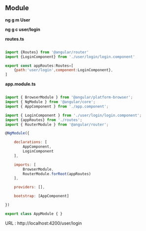 ## Module
  
**ng g m User**

**ng g c user/login**

**routes.ts**

```javascript

import {Routes} from '@angular/router'
import {LoginComponent} from './user/login/login.component'

export const appRoutes:Routes=[
    {path:'user/login',component:LoginComponent},
]

```

**app.module.ts**

```javascript

import { BrowserModule } from '@angular/platform-browser';
import { NgModule } from '@angular/core';
import { AppComponent } from './app.component';

import { LoginComponent } from './user/login/login.component';
import {appRoutes} from './routes';
import { RouterModule } from '@angular/router';

@NgModule({

	declarations: [
		AppComponent,
		LoginComponent
	],

	imports: [
		BrowserModule,
		RouterModule.forRoot(appRoutes)
	],

	providers: [],

	bootstrap: [AppComponent]

})

export class AppModule { }

```

URL : http://localhost:4200/user/login
